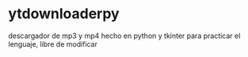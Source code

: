 # ytdownloaderpy
descargador de mp3 y mp4 hecho en python y tkinter para practicar el lenguaje, libre de modificar

